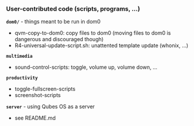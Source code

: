 ### User-contributed code (scripts, programs, ...)

**`dom0/`** - things meant to be run in dom0

- qvm-copy-to-dom0: copy files to dom0 (moving files to dom0 is dangerous and discouraged though)
- R4-universal-update-script.sh: unattented template update (whonix, ...)

**`multimedia`**

- sound-control-scripts: toggle, volume up, volume down, ...

**`productivity`**

- toggle-fullscreen-scripts
- screenshot-scripts


**`server`** - using Qubes OS as a server

- see README.md
